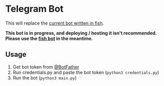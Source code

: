 # Telegram Bot

This will replace the [current bot written in fish](https//github.com/Hakimi0804/tgbot-fish).

**This bot is in progress, and deploying / hosting it isn't recommended. Please use the [fish bot](https://github.com/Hakimi0804/tgbot-fish) in the meantime.**

## Usage
1. Get bot token from [@BotFather](https://t.me/BotFather)
1. Run credentials.py and paste the bot token (`python3 credentials.py`)
1. Run the bot (`python3 main.py`)

